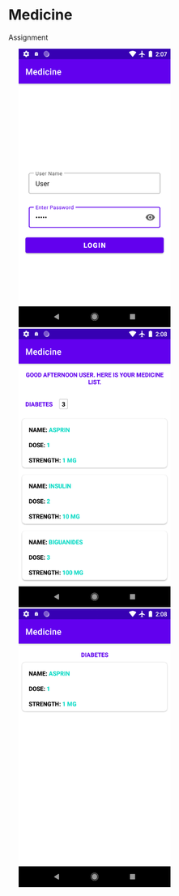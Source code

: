 # Medicine
Assignment


<img src="ScreenShots/Login_Screen.png" width="300" height="550" hspace=20>
<img src="ScreenShots/Medicine_List_Screen.png" width="300" height="550" hspace=20>
<img src="ScreenShots/Medicine_Details_Screen.png" width="300" height="550" hspace=20>

